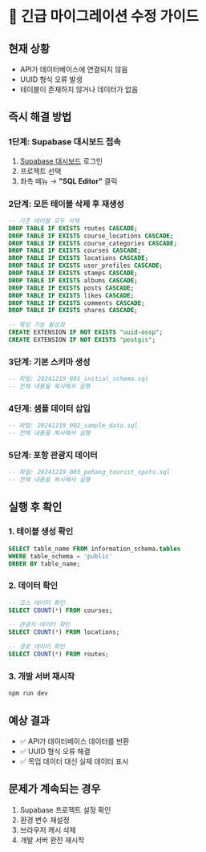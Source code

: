 # 🚨 긴급 마이그레이션 수정 가이드

## 현재 상황

- API가 데이터베이스에 연결되지 않음
- UUID 형식 오류 발생
- 테이블이 존재하지 않거나 데이터가 없음

## 즉시 해결 방법

### 1단계: Supabase 대시보드 접속

1. [Supabase 대시보드](https://supabase.com/dashboard) 로그인
2. 프로젝트 선택
3. 좌측 메뉴 → **"SQL Editor"** 클릭

### 2단계: 모든 테이블 삭제 후 재생성

```sql
-- 기존 테이블 모두 삭제
DROP TABLE IF EXISTS routes CASCADE;
DROP TABLE IF EXISTS course_locations CASCADE;
DROP TABLE IF EXISTS course_categories CASCADE;
DROP TABLE IF EXISTS courses CASCADE;
DROP TABLE IF EXISTS locations CASCADE;
DROP TABLE IF EXISTS user_profiles CASCADE;
DROP TABLE IF EXISTS stamps CASCADE;
DROP TABLE IF EXISTS albums CASCADE;
DROP TABLE IF EXISTS posts CASCADE;
DROP TABLE IF EXISTS likes CASCADE;
DROP TABLE IF EXISTS comments CASCADE;
DROP TABLE IF EXISTS shares CASCADE;

-- 확장 기능 활성화
CREATE EXTENSION IF NOT EXISTS "uuid-ossp";
CREATE EXTENSION IF NOT EXISTS "postgis";
```

### 3단계: 기본 스키마 생성

```sql
-- 파일: 20241219_001_initial_schema.sql
-- 전체 내용을 복사해서 실행
```

### 4단계: 샘플 데이터 삽입

```sql
-- 파일: 20241219_002_sample_data.sql
-- 전체 내용을 복사해서 실행
```

### 5단계: 포항 관광지 데이터

```sql
-- 파일: 20241219_003_pohang_tourist_spots.sql
-- 전체 내용을 복사해서 실행
```

## 실행 후 확인

### 1. 테이블 생성 확인

```sql
SELECT table_name FROM information_schema.tables
WHERE table_schema = 'public'
ORDER BY table_name;
```

### 2. 데이터 확인

```sql
-- 코스 데이터 확인
SELECT COUNT(*) FROM courses;

-- 관광지 데이터 확인
SELECT COUNT(*) FROM locations;

-- 경로 데이터 확인
SELECT COUNT(*) FROM routes;
```

### 3. 개발 서버 재시작

```bash
npm run dev
```

## 예상 결과

- ✅ API가 데이터베이스 데이터를 반환
- ✅ UUID 형식 오류 해결
- ✅ 목업 데이터 대신 실제 데이터 표시

## 문제가 계속되는 경우

1. Supabase 프로젝트 설정 확인
2. 환경 변수 재설정
3. 브라우저 캐시 삭제
4. 개발 서버 완전 재시작
